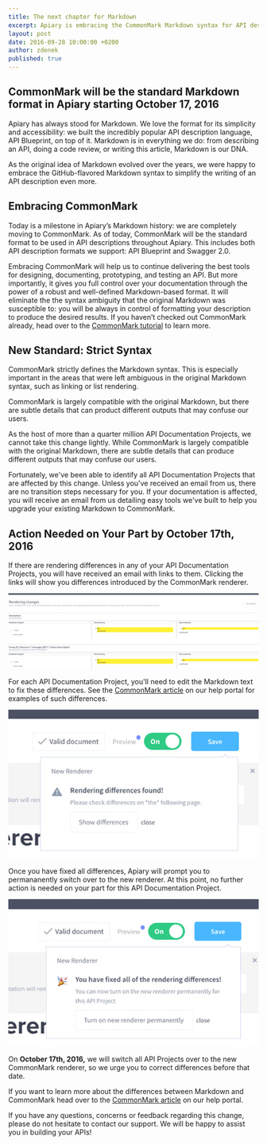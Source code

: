 ```yaml
---
title: The next chapter for Markdown
excerpt: Apiary is embracing the CommonMark Markdown syntax for API description.
layout: post
date: 2016-09-28 10:00:00 +0200
author: zdenek
published: true
---
```


## CommonMark will be the standard Markdown format in Apiary starting October 17, 2016

Apiary has always stood for Markdown. We love the format for its simplicity and accessibility: we built the incredibly popular API description language, API Blueprint, on top of it. Markdown is in everything we do: from describing an API, doing a code review, or writing this article, Markdown is our DNA.

As the original idea of Markdown evolved over the years, we were happy to embrace the GitHub-flavored Markdown syntax to simplify the writing of an API description even more.

## Embracing CommonMark
Today is a milestone in Apiary’s Markdown history: we are completely moving to CommonMark. As of today, CommonMark will be the standard format to be used in API descriptions throughout Apiary. This includes both API description formats we support: API Blueprint and Swagger 2.0.

Embracing CommonMark will help us to continue delivering the best tools for designing, documenting, prototyping, and testing an API. But more importantly, it gives you full control over your documentation through the power of a robust and well-defined Markdown-based format. It will eliminate the the syntax ambiguity that the original Markdown was susceptible to: you will be always in control of formatting your description to produce the desired results. If you haven’t checked out CommonMark already, head over to the [CommonMark tutorial](http://commonmark.org/help/tutorial/) to learn more.

## New Standard: Strict Syntax
CommonMark strictly defines the Markdown syntax. This is especially important in the areas that were left ambiguous in the original Markdown syntax, such as linking or list rendering.

CommonMark is largely compatible with the original Markdown, but there are subtle details that can product different outputs that may confuse our users.

As the host of more than a quarter million API Documentation Projects, we cannot take this change lightly. While CommonMark is largely compatible with the original Markdown, there are subtle details that can produce different outputs that may confuse our users.

Fortunately, we've been able to identify all API Documentation Projects that are affected by this change. Unless you've received an email from us, there are no transition steps necessary for you. If your documentation is affected, you will receive an email from us detailing easy tools we've built to help you upgrade your existing Markdown to CommonMark.

## Action Needed on Your Part by October 17th, 2016
If there are rendering differences in any of your API Documentation Projects, you will have received an email with links to them. Clicking the links will show you differences introduced by the CommonMark renderer.

![Github Repos Association](/images/2016-09-28-markdown/2016-09-28-Rendering-Changes.png)

For each API Documentation Project, you'll need to edit the Markdown text to fix these differences. See the [CommonMark article](https://help.apiary.io/faq/commonmark) on our help portal for examples of such differences.

![Github Repos Association](/images/2016-09-28-markdown/2016-09-28-Rendering-Differences-Found.png)

Once you have fixed all differences, Apiary will prompt you to permananently switch over to the new renderer. At this point, no further action is needed on your part for this API Documentation Project.

![Github Repos Association](/images/2016-09-28-markdown/2016-09-28-Fixed-Rendering-Differences.png)

On **October 17th, 2016,** we will switch all API Projects over to the new CommonMark renderer, so we urge you to correct differences before that date.

If you want to learn more about the differences between Markdown and CommonMark head over to the [CommonMark article](https://help.apiary.io/faq/commonmark) on our help portal.

If you have any questions, concerns or feedback regarding this change, please do not hesitate to contact our support. We will be happy to assist you in building your APIs!
